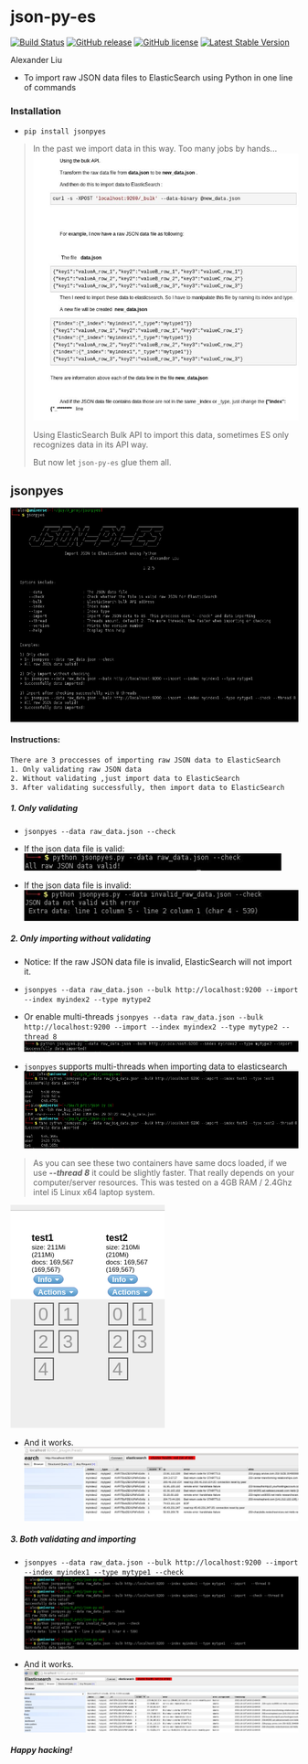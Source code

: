 json-py-es
==========

[![Build Status](https://travis-ci.org/xros/jsonpyes.svg?branch=master)](https://travis-ci.org/xros/jsonpyes)
[![GitHub release](https://img.shields.io/github/release/xros/jsonpyes.svg)](releases)
[![GitHub license](https://img.shields.io/github/license/xros/jsonpyes.svg)](LICENSE)
[![Latest Stable Version](https://poser.pugx.org/xros/github/v/stable)](https://packagist.org/packages/xros/github)

Alexander Liu

* To import raw JSON data files to ElasticSearch using Python in one line of commands

### Installation

* ```pip install jsonpyes```  

> In the past we import data in this way. Too many jobs by hands...
> ![Alt](static/snapshot106.jpg)
> 
> Using ElasticSearch Bulk API to import this data, sometimes ES only recognizes data in its API way. 
> 
> But now let `json-py-es` glue them all.


jsonpyes
--------
![Alt](static/snapshot139.png)

#### Instructions:
    There are 3 proccesses of importing raw JSON data to ElasticSearch
    1. Only validating raw JSON data
    2. Without validating ,just import data to ElasticSearch
    3. After validating successfully, then import data to ElasticSearch


##### 1. Only validating
* ```jsonpyes --data raw_data.json --check```

* If the json data file is valid: 
![Alt](static/snapshot98.jpg)

* If the json data file is invalid: 
![Alt](static/snapshot99.jpg)

##### 2. Only importing without validating
* Notice: If the raw JSON data file is invalid, ElasticSearch will not import it.
* ```jsonpyes --data raw_data.json --bulk http://localhost:9200 --import --index myindex2 --type mytype2```
* Or enable multi-threads ```jsonpyes --data raw_data.json --bulk http://localhost:9200 --import --index myindex2 --type mytype2 --thread 8```
![Alt](static/snapshot102.jpg)

* ```jsonpyes``` supports multi-threads when importing data to elasticsearch
![Alt](static/snapshot132.png)

> As you can see these two containers have same docs loaded, if we use **_--thread 8_** it could be slightly faster.
That really depends on your computer/server resources.
This was tested on a 4GB RAM / 2.4Ghz intel i5 Linux x64 laptop system.

![Alt](static/snapshot133.png)

* And it works.
![Alt](static/snapshot105.jpg)

##### 3. Both validating and importing
* ```jsonpyes --data raw_data.json --bulk http://localhost:9200 --import --index myindex1 --type mytype1 --check```
![Alt](static/snapshot135.png)

* And it works.
![Alt](static/snapshot101.jpg)



##### Happy hacking!
